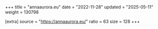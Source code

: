 +++
title = "annaaurora.eu"
date = "2022-11-28"
updated = "2025-05-11"
weight = 130798

[extra]
source = "https://annaaurora.eu/"
ratio = 63
size = 128
+++
